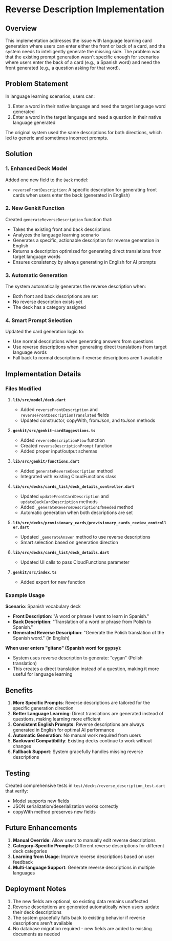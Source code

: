 # Reverse Description Implementation

## Overview

This implementation addresses the issue with language learning card generation where users can enter either the front or back of a card, and the system needs to intelligently generate the missing side. The problem was that the existing prompt generation wasn't specific enough for scenarios where users enter the back of a card (e.g., a Spanish word) and need the front generated (e.g., a question asking for that word).

## Problem Statement

In language learning scenarios, users can:
1. Enter a word in their native language and need the target language word generated
2. Enter a word in the target language and need a question in their native language generated

The original system used the same descriptions for both directions, which led to generic and sometimes incorrect prompts.

## Solution

### 1. Enhanced Deck Model

Added one new field to the `Deck` model:
- `reverseFrontDescription`: A specific description for generating front cards when users enter the back (generated in English)

### 2. New Genkit Function

Created `generateReverseDescription` function that:
- Takes the existing front and back descriptions
- Analyzes the language learning scenario
- Generates a specific, actionable description for reverse generation in English
- Returns a description optimized for generating direct translations from target language words
- Ensures consistency by always generating in English for AI prompts

### 3. Automatic Generation

The system automatically generates the reverse description when:
- Both front and back descriptions are set
- No reverse description exists yet
- The deck has a category assigned

### 4. Smart Prompt Selection

Updated the card generation logic to:
- Use normal descriptions when generating answers from questions
- Use reverse descriptions when generating direct translations from target language words
- Fall back to normal descriptions if reverse descriptions aren't available

## Implementation Details

### Files Modified

1. **`lib/src/model/deck.dart`**
   - Added `reverseFrontDescription` and `reverseFrontDescriptionTranslated` fields
   - Updated constructor, copyWith, fromJson, and toJson methods

2. **`genkit/src/genkit-cardSuggestions.ts`**
   - Added `reverseDescriptionFlow` function
   - Created `reverseDescriptionPrompt` function
   - Added proper input/output schemas

3. **`lib/src/genkit/functions.dart`**
   - Added `generateReverseDescription` method
   - Integrated with existing CloudFunctions class

4. **`lib/src/decks/cards_list/deck_details_controller.dart`**
   - Updated `updateFrontCardDescription` and `updateBackCardDescription` methods
   - Added `_generateReverseDescriptionIfNeeded` method
   - Automatic generation when both descriptions are set

5. **`lib/src/decks/provisionary_cards/provisionary_cards_review_controller.dart`**
   - Updated `_generateAnswer` method to use reverse descriptions
   - Smart selection based on generation direction

6. **`lib/src/decks/cards_list/deck_details.dart`**
   - Updated UI calls to pass CloudFunctions parameter

7. **`genkit/src/index.ts`**
   - Added export for new function

### Example Usage

**Scenario**: Spanish vocabulary deck
- **Front Description**: "A word or phrase I want to learn in Spanish."
- **Back Description**: "Translation of a word or phrase from Polish to Spanish."
- **Generated Reverse Description**: "Generate the Polish translation of the Spanish word." (in English)

**When user enters "gitano" (Spanish word for gypsy)**:
- System uses reverse description to generate: "cygan" (Polish translation)
- This creates a direct translation instead of a question, making it more useful for language learning

## Benefits

1. **More Specific Prompts**: Reverse descriptions are tailored for the specific generation direction
2. **Better Language Learning**: Direct translations are generated instead of questions, making learning more efficient
3. **Consistent English Prompts**: Reverse descriptions are always generated in English for optimal AI performance
4. **Automatic Generation**: No manual work required from users
5. **Backward Compatibility**: Existing decks continue to work without changes
6. **Fallback Support**: System gracefully handles missing reverse descriptions

## Testing

Created comprehensive tests in `test/decks/reverse_description_test.dart` that verify:
- Model supports new fields
- JSON serialization/deserialization works correctly
- copyWith method preserves new fields

## Future Enhancements

1. **Manual Override**: Allow users to manually edit reverse descriptions
2. **Category-Specific Prompts**: Different reverse descriptions for different deck categories
3. **Learning from Usage**: Improve reverse descriptions based on user feedback
4. **Multi-language Support**: Generate reverse descriptions in multiple languages

## Deployment Notes

1. The new fields are optional, so existing data remains unaffected
2. Reverse descriptions are generated automatically when users update their deck descriptions
3. The system gracefully falls back to existing behavior if reverse descriptions aren't available
4. No database migration required - new fields are added to existing documents as needed 